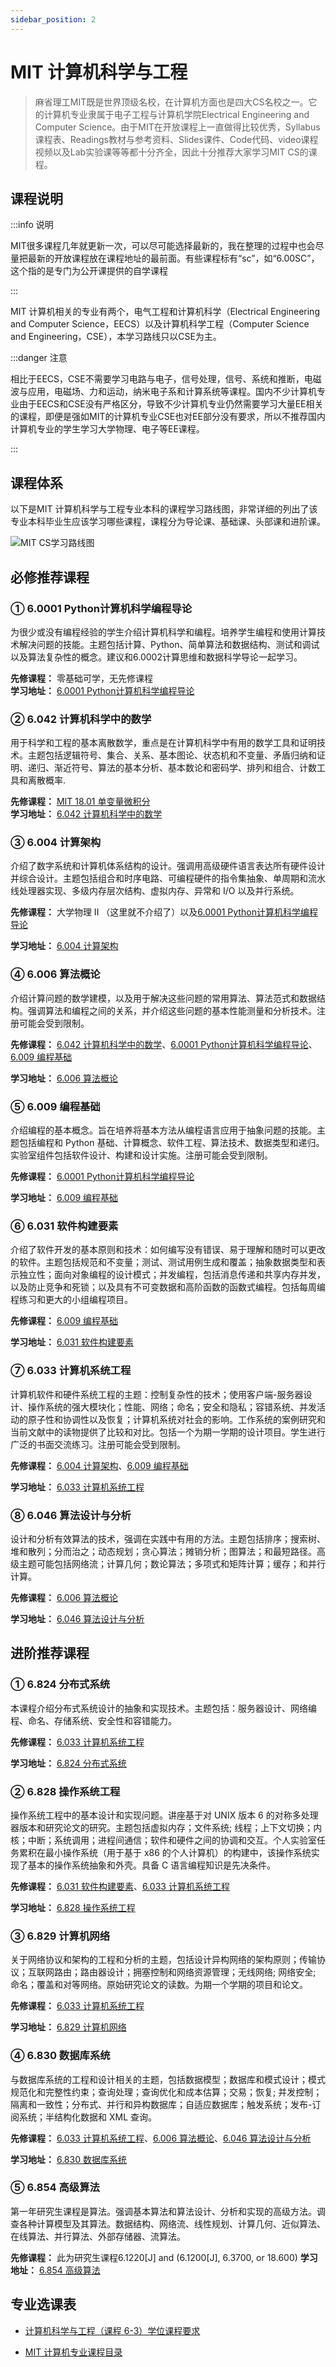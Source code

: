 ```yaml
---
sidebar_position: 2
---
```


# MIT 计算机科学与工程



>麻省理工MIT既是世界顶级名校，在计算机方面也是四大CS名校之一。它的计算机专业隶属于电子工程与计算机学院Electrical Engineering and Computer Science。由于MIT在开放课程上一直做得比较优秀，Syllabus课程表、Readings教材与参考资料、Slides课件、Code代码、video课程视频以及Lab实验课等等都十分齐全，因此十分推荐大家学习MIT CS的课程。

## 课程说明
:::info 说明

MIT很多课程几年就更新一次，可以尽可能选择最新的，我在整理的过程中也会尽量把最新的开放课程放在课程地址的最前面。有些课程标有“sc”，如“6.00SC”，这个指的是专门为公开课提供的自学课程

:::


MIT 计算机相关的专业有两个，电气工程和计算机科学（Electrical Engineering and Computer Science，EECS）以及计算机科学工程（Computer Science and Engineering，CSE），本学习路线只以CSE为主。

:::danger 注意

相比于EECS，CSE不需要学习电路与电子，信号处理，信号、系统和推断，电磁波与应用，电磁场、力和运动，纳米电子系和计算系统等课程。国内不少计算机专业由于EECS和CSE没有严格区分，导致不少计算机专业仍然需要学习大量EE相关的课程，即便是强如MIT的计算机专业CSE也对EE部分没有要求，所以不推荐国内计算机专业的学生学习大学物理、电子等EE课程。

:::

## 课程体系
以下是MIT 计算机科学与工程专业本科的课程学习路线图，非常详细的列出了该专业本科毕业生应该学习哪些课程，课程分为导论课、基础课、头部课和进阶课。

![MIT CS学习路线图](https://hackweek-1251009918.cos.ap-shanghai.myqcloud.com/hackway/cs/v2-bcbfdcbce6c171da5ce0e2ff39744c66_1440w.png)


## 必修推荐课程
### ① 6.0001 Python计算机科学编程导论
为很少或没有编程经验的学生介绍计算机科学和编程。培养学生编程和使用计算技术解决问题的技能。主题包括计算、Python、简单算法和数据结构、测试和调试以及算法复杂性的概念。建议和6.0002计算思维和数据科学导论一起学习。

**先修课程：** 零基础可学，无先修课程    
**学习地址：** [6.0001 Python计算机科学编程导论](https://hackway.org/docs/cs/freshman/first/cs60001)

### ② 6.042 计算机科学中的数学
用于科学和工程的基本离散数学，重点是在计算机科学中有用的数学工具和证明技术。主题包括逻辑符号、集合、关系、基本图论、状态机和不变量、矛盾归纳和证明、递归、渐近符号、算法的基本分析、基本数论和密码学、排列和组合、计数工具和离散概率.

**先修课程：** [MIT 18.01 单变量微积分](https://hackway.org/docs/math/basic/calculus/math1801)    
**学习地址：** [6.042 计算机科学中的数学](https://hackway.org/docs/math/basic/discrete/cs6042)

### ③ 6.004	计算架构
介绍了数字系统和计算机体系结构的设计。强调用高级硬件语言表达所有硬件设计并综合设计。主题包括组合和时序电路、可编程硬件的指令集抽象、单周期和流水线处理器实现、多级内存层次结构、虚拟内存、异常和 I/O 以及并行系统。

**先修课程：** 大学物理 II （这里就不介绍了）以及[6.0001 Python计算机科学编程导论](https://hackway.org/docs/cs/freshman/first/cs60001)

**学习地址：** [6.004	计算架构](https://hackway.org/docs/cs/sophomore/system/cs6004)

### ④ 6.006 算法概论
介绍计算问题的数学建模，以及用于解决这些问题的常用算法、算法范式和数据结构。强调算法和编程之间的关系，并介绍这些问题的基本性能测量和分析技术。注册可能会受到限制。

**先修课程：** [6.042 计算机科学中的数学](https://hackway.org/docs/math/basic/discrete/cs6042)、[6.0001 Python计算机科学编程导论](https://hackway.org/docs/cs/freshman/first/cs60001)、[6.009 编程基础](https://hackway.org/docs/cs/freshman/first/cs6009)

**学习地址：** [6.006 算法概论](https://hackway.org/docs/cs/freshman/datastructure/cs6006)

### ⑤ 6.009 编程基础
介绍编程的基本概念。旨在培养将基本方法从编程语言应用于抽象问题的技能。主题包括编程和 Python 基础、计算概念、软件工程、算法技术、数据类型和递归。实验室组件包括软件设计、构建和设计实施。注册可能会受到限制。

**先修课程：** [6.0001 Python计算机科学编程导论](https://hackway.org/docs/cs/freshman/first/cs60001)

**学习地址：** [6.009 编程基础](https://hackway.org/docs/cs/freshman/first/cs6009)

### ⑥ 6.031 软件构建要素
介绍了软件开发的基本原则和技术：如何编写没有错误、易于理解和随时可以更改的软件。主题包括规范和不变量；测试、测试用例生成和覆盖；抽象数据类型和表示独立性；面向对象编程的设计模式；并发编程，包括消息传递和共享内存并发，以及防止竞争和死锁；以及具有不可变数据和高阶函数的函数式编程。包括每周编程练习和更大的小组编程项目。

**先修课程：** [6.009 编程基础](https://hackway.org/docs/cs/freshman/first/cs6009)

**学习地址：** [6.031 软件构建要素](https://hackway.org/docs/cs/sophomore/software/cs6031)

### ⑦ 6.033 计算机系统工程
计算机软件和硬件系统工程的主题：控制复杂性的技术；使用客户端-服务器设计、操作系统的强大模块化；性能、网络；命名；安全和隐私；容错系统、并发活动的原子性和协调性以及恢复；计算机系统对社会的影响。工作系统的案例研究和当前文献中的读物提供了比较和对比。包括一个为期一学期的设计项目。学生进行广泛的书面交流练习。注册可能会受到限制。

**先修课程：** [6.004	计算架构](https://hackway.org/docs/cs/sophomore/system/cs6004)、[6.009 编程基础](https://hackway.org/docs/cs/freshman/first/cs6009)

**学习地址：** [6.033 计算机系统工程](https://hackway.org/docs/cs/sophomore/system/cs6033)

### ⑧ 6.046 算法设计与分析
设计和分析有效算法的技术，强调在实践中有用的方法。主题包括排序；搜索树、堆和散列；分而治之；动态规划；贪心算法；摊销分析；图算法；和最短路径。高级主题可能包括网络流；计算几何；数论算法；多项式和矩阵计算；缓存；和并行计算。

**先修课程：** [6.006 算法概论](https://hackway.org/docs/cs/freshman/datastructure/cs6006)

**学习地址：** [6.046 算法设计与分析](https://hackway.org/docs/cs/sophomore/algorithm/cs6046)

## 进阶推荐课程
### ① 6.824 分布式系统
本课程介绍分布式系统设计的抽象和实现技术。主题包括：服务器设计、网络编程、命名、存储系统、安全性和容错能力。

**先修课程：** [6.033 计算机系统工程](https://hackway.org/docs/cs/sophomore/system/cs6033)

**学习地址：** [6.824 分布式系统](https://hackway.org/docs/cs/senior/distributed/cs6824)


### ② 6.828 操作系统工程
操作系统工程中的基本设计和实现问题。讲座基于对 UNIX 版本 6 的对称多处理器版本和研究论文的研究。主题包括虚拟内存；文件系统; 线程；上下文切换；内核；中断；系统调用；进程间通信；软件和硬件之间的协调和交互。个人实验室任务累积在最小操作系统（用于基于 x86 的个人计算机）的构建中，该操作系统实现了基本的操作系统抽象和外壳。具备 C 语言编程知识是先决条件。

**先修课程：** [6.031 软件构建要素](https://hackway.org/docs/cs/sophomore/software/cs6031)、[6.033 计算机系统工程](https://hackway.org/docs/cs/sophomore/system/cs6033)

**学习地址：** [6.828 操作系统工程](https://hackway.org/docs/cs/sophomore/operating/cs6828)

### ③ 6.829 计算机网络
关于网络协议和架构的工程和分析的主题，包括设计异构网络的架构原则；传输协议；互联网路由；路由器设计；拥塞控制和网络资源管理；无线网络; 网络安全; 命名；覆盖和对等网络。原始研究论文的读数。为期一个学期的项目和论文。

**先修课程：** [6.033 计算机系统工程](https://hackway.org/docs/cs/sophomore/system/cs6033)

**学习地址：** [6.829 计算机网络](https://hackway.org/docs/cs/junior/network/cs6829)


### ④ 6.830 数据库系统
与数据库系统的工程和设计相关的主题，包括数据模型；数据库和模式设计；模式规范化和完整性约束；查询处理；查询优化和成本估算；交易；恢复; 并发控制；隔离和一致性；分布式、并行和异构数据库；自适应数据库；触发系统；发布-订阅系统；半结构化数据和 XML 查询。

**先修课程：** [6.033 计算机系统工程](https://hackway.org/docs/cs/sophomore/system/cs6033)、[6.006 算法概论](https://hackway.org/docs/cs/freshman/datastructure/cs6006)、[6.046 算法设计与分析](https://hackway.org/docs/cs/sophomore/algorithm/cs6046)

**学习地址：** [6.830 数据库系统](https://hackway.org/docs/cs/junior/database/cs6830)

### ⑤ 6.854 高级算法
第一年研究生课程是算法。强调基本算法和算法设计、分析和实现的高级方法。调查各种计算模型及其算法。数据结构、网络流、线性规划、计算几何、近似算法、在线算法、并行算法、外部存储器、流算法。

**先修课程：** 此为研究生课程6.1220[J] and (6.1200[J], 6.3700, or 18.600)
**学习地址：** [6.854 高级算法](https://hackway.org/docs/cs/senior/algorithm/cs6854)




## 专业选课表

- [计算机科学与工程（课程 6-3）学位课程要求](http://catalog.mit.edu/degree-charts/computer-science-engineering-course-6-3/)

- [MIT 计算机专业课程目录](http://catalog.mit.edu/subjects/6/)




